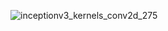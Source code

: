 ![inceptionv3_kernels_conv2d_275](https://user-images.githubusercontent.com/38925757/40920076-c909cfdc-680b-11e8-87dc-b04bb0b3791c.png)
